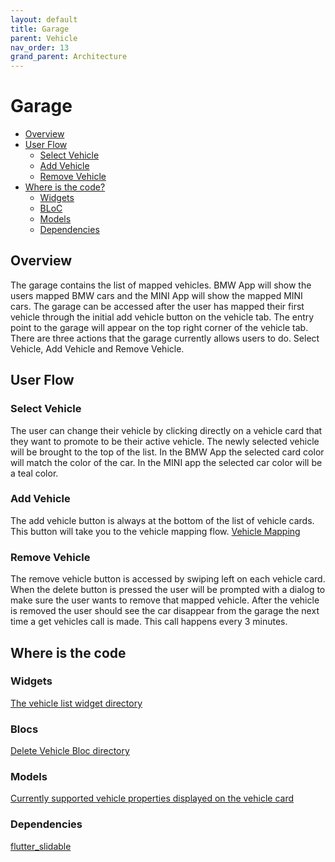 ```yaml
---
layout: default
title: Garage
parent: Vehicle
nav_order: 13
grand_parent: Architecture
---
```


# Garage

-   [Overview](#overview)
-   [User Flow](#user-flow)
    -   [Select Vehicle](#select-vehicle)
    -   [Add Vehicle](#add-vehicle)
    -   [Remove Vehicle](#remove-vehicle)
-   [Where is the code?](#where-is-the-code)
    -   [Widgets](#widgets)
    -   [BLoC](#bloc)
    -   [Models](#models)
    -   [Dependencies](#dependencies)

## Overview

The garage contains the list of mapped vehicles. BMW App will show the users mapped BMW cars and the MINI App will show the mapped MINI cars. The garage can be accessed after the user has mapped their first vehicle through the initial add vehicle button on the vehicle tab. The entry point to the garage will appear on the top right corner of the vehicle tab. There are three actions that the garage currently allows users to do. Select Vehicle, Add Vehicle and Remove Vehicle.

## User Flow

### Select Vehicle

The user can change their vehicle by clicking directly on a vehicle card that they want to promote to be their active vehicle. The newly selected vehicle will be brought to the top of the list. In the BMW App the selected card color will match the color of the car. In the MINI app the selected car color will be a teal color.

### Add Vehicle

The add vehicle button is always at the bottom of the list of vehicle cards. This button will take you to the vehicle mapping flow.
[Vehicle Mapping](https://pages.code.connected.bmw/mobile20/mobile-docs/docs/architecture/vehicle/vehicle_mapping/)

### Remove Vehicle

The remove vehicle button is accessed by swiping left on each vehicle card. When the delete button is pressed the user will be prompted with a dialog to make sure the user wants to remove that mapped vehicle. After the vehicle is removed the user should see the car disappear from the garage the next time a get vehicles call is made. This call happens every 3 minutes.

## Where is the code

### Widgets
[The vehicle list widget directory](https://code.connected.bmw/mobile20/mobile-connected/tree/master/feature_modules/vehicle/lib/src/vehicle_list)

### Blocs
[Delete Vehicle Bloc directory](https://code.connected.bmw/mobile20/mobile-connected/tree/master/feature_modules/vehicle/lib/src/vehicle_list/bloc)

### Models
[Currently supported vehicle properties displayed on the vehicle card](https://code.connected.bmw/mobile20/mobile-connected/tree/master/feature_modules/vehicle/lib/src/vehicle_list/models)

### Dependencies
[flutter_slidable](https://pub.dev/packages/flutter_slidable)